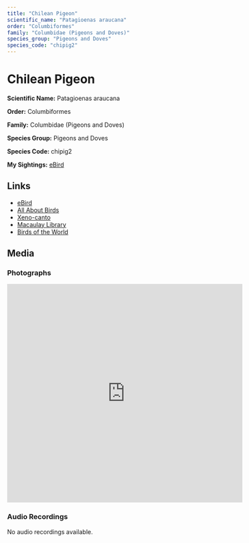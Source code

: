 ```yaml
---
title: "Chilean Pigeon"
scientific_name: "Patagioenas araucana"
order: "Columbiformes"
family: "Columbidae (Pigeons and Doves)"
species_group: "Pigeons and Doves"
species_code: "chipig2"
---
```


# Chilean Pigeon

**Scientific Name:** Patagioenas araucana

**Order:** Columbiformes

**Family:** Columbidae (Pigeons and Doves)

**Species Group:** Pigeons and Doves

**Species Code:** chipig2

**My Sightings:** [eBird](https://ebird.org/lifelist?r=world&time=life&spp=chipig2)

## Links
* [eBird](https://ebird.org/species/chipig2) 
* [All About Birds](https://www.allaboutbirds.org/guide/chipig2) 
* [Xeno-canto](https://www.xeno-canto.org/species/chipig2) 
* [Macaulay Library](https://search.macaulaylibrary.org/catalog?taxonCode=chipig2&sort=rating_rank_desc)
* [Birds of the World](https://birdsoftheworld.org/bow/species/chipig2)

## Media
### Photographs
<iframe src="https://macaulaylibrary.org/asset/625246747/embed" width="550" height="510" frameborder="0" allowfullscreen></iframe>

### Audio Recordings
No audio recordings available.
